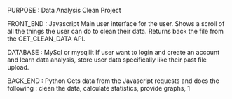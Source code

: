 PURPOSE : Data Analysis Clean Project

FRONT_END : Javascript 
Main user interface for the user. Shows a scroll of all the things the user can do to clean their data. Returns back the file from the GET_CLEAN_DATA API.

DATABASE : MySql or mysqllit 
If user want to login and create an account and learn data analysis, store user data specifically like their past file upload.  

BACK_END : Python 
Gets data from the Javascript requests and does the following : clean the data, calculate statistics, provide graphs, 1
